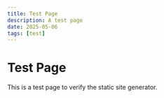 ```yaml
---
title: Test Page
description: A test page
date: 2025-05-06
tags: [test]
---
```


# Test Page

This is a test page to verify the static site generator.

